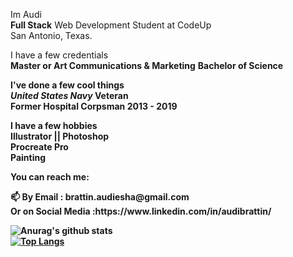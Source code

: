 Im Audi<br>
<b>Full Stack</b> Web Development Student at CodeUp <br>
San Antonio, Texas.<br>

I have a few credentials<br>
<b>Master or Art Communications & Marketing</b>
<b>Bachelor of Science<br>
  
I've done a few cool things<br>
<i>United States Navy</i> <b>Veteran</b>
<br> Former Hospital Corpsman <b>2013 - 2019</b>

I have a few hobbies<br>
<b> Illustrator || Photoshop <b/><br>
Procreate <b> Pro <b>
<br> Painting <br>

<p>You can reach me:</p>
📫 <b> By Email </b>: brattin.audiesha@gmail.com 
<br><b> Or on Social Media :<b/>https://www.linkedin.com/in/audibrattin/<br>

  
![Anurag's github stats](https://github-readme-stats.vercel.app/api?username=b-audiesha&show_icons=true&theme=monokai)<br>
[![Top Langs](https://github-readme-stats.vercel.app/api/top-langs/?username=b-audiesha&layout=compact&theme=monokai)](https://github.com/anuraghazra/github-readme-stats)
<!--
**b-audiesha/b-audiesha** is a ✨ _special_ ✨ repository because its `README.md` (this file) appears on your GitHub profile.
<br> An older account thats not as fun <br> https://github.com/audiesha<br>
